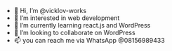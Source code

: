 - 👋 Hi, I’m @vicklov-works
- 👀 I’m interested in web development
- 🌱 I’m currently learning react.js and WordPress
- 💞️ I’m looking to collaborate on WordPress
- 📫 you can reach me via WhatsApp @08156989433

<!---
vicklov-works/vicklov-works is a ✨ special ✨ repository because its `README.md` (this file) appears on your GitHub profile.
You can click the Preview link to take a look at your changes.
--->
